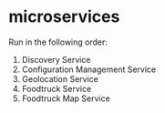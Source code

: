 # microservices

Run in the following order:

1. Discovery Service
2. Configuration Management Service
3. Geolocation Service
4. Foodtruck Service
5. Foodtruck Map Service
